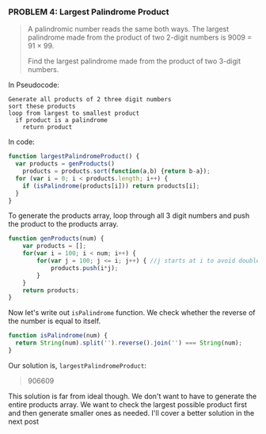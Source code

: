 ### PROBLEM 4: Largest Palindrome Product

> A palindromic number reads the same both ways. The largest palindrome made from the product of two 2-digit numbers is 9009 = 91 × 99.
> 
> Find the largest palindrome made from the product of two 3-digit numbers.

In Pseudocode:

```
Generate all products of 2 three digit numbers
sort these products
loop from largest to smallest product
  if product is a palindrome
    return product
```

In code:

```javascript
function largestPalindromeProduct() {
  var products = genProducts()
    products = products.sort(function(a,b) {return b-a});
  for (var i = 0; i < products.length; i++) {
    if (isPalindrome(products[i])) return products[i];
  }
}
```


To generate the products array, loop through all 3 digit numbers and push the product to the products array.

```javascript
function genProducts(num) {
	var products = [];
	for(var i = 100; i < num; i++) {
		for(var j = 100; j <= i; j++) { //j starts at i to avoid double counting products
			products.push(i*j);
		}
	}
	return products;
}
```

Now let's write out `isPalindrome` function. We check whether the reverse of the number is equal to itself.

```javascript
function isPalindrome(num) {
  return String(num).split('').reverse().join('') === String(num);
}
```

Our solution is, `largestPalindromeProduct`:

> 906609 


This solution is far from ideal though. We don't want to have to generate the entire products array. We want to check the largest possible product first and then generate smaller ones as needed. I'll cover a better solution in the next post


